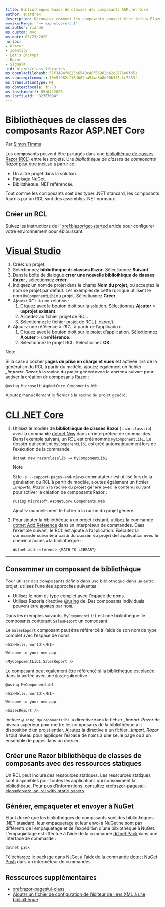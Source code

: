 ```yaml
---
title: Bibliothèques Razor de classes des composants ASP.net Core
author: guardrex
description: Découvrez comment les composants peuvent être inclus Blazor dans des applications à partir d’une bibliothèque de composants externes.
monikerRange: '>= aspnetcore-3.1'
ms.author: riande
ms.custom: mvc
ms.date: 03/23/2020
no-loc:
- Blazor
- Identity
- Let's Encrypt
- Razor
- SignalR
uid: blazor/class-libraries
ms.openlocfilehash: 57f3494fd825b6549c40f56962da2c8076e8fd51
ms.sourcegitcommit: 70e5f982c218db82aa54aa8b8d96b377cfc7283f
ms.translationtype: MT
ms.contentlocale: fr-FR
ms.lasthandoff: 05/04/2020
ms.locfileid: "82767094"
---
```

# <a name="aspnet-core-razor-components-class-libraries"></a>Bibliothèques de classes des composants Razor ASP.NET Core

Par [Simon Timms](https://github.com/stimms)

Les composants peuvent être partagés dans une [bibliothèque de classes Razor (RCL)](xref:razor-pages/ui-class) entre les projets. Une *bibliothèque de classes de composants Razor* peut être incluse à partir de :

* Un autre projet dans la solution.
* Package NuGet.
* Bibliothèque .NET référencée.

Tout comme les composants sont des types .NET standard, les composants fournis par un RCL sont des assemblys .NET normaux.

## <a name="create-an-rcl"></a>Créer un RCL

Suivez les instructions de l' <xref:blazor/get-started> article pour configurer votre environnement pour éblouissant.

# <a name="visual-studio"></a>[Visual Studio](#tab/visual-studio)

1. Créez un projet.
1. Sélectionnez **bibliothèque de classes Razor**. Sélectionnez **Suivant**.
1. Dans la boîte de dialogue **créer une nouvelle bibliothèque de classes Razor** , sélectionnez **créer**.
1. Indiquez un nom de projet dans le champ **Nom du projet**, ou acceptez le nom de projet par défaut. Les exemples de cette rubrique utilisent le nom `MyComponentLib1`du projet. Sélectionnez **Créer**.
1. Ajouter RCL à une solution :
   1. Cliquez avec le bouton droit sur la solution. Sélectionnez **Ajouter** > un**projet existant**.
   1. Accédez au fichier projet de RCL.
   1. Sélectionnez le fichier projet de RCL (*. csproj*).
1. Ajoutez une référence à l’RCL à partir de l’application :
   1. Cliquez avec le bouton droit sur le projet d’application. Sélectionnez **Ajouter** > une**référence**.
   1. Sélectionnez le projet RCL. Sélectionnez **OK**.

> [!NOTE]
> Si la case à cocher **pages de prise en charge et vues** est activée lors de la génération du RCL à partir du modèle, ajoutez également un fichier *_Imports. Razor* à la racine du projet généré avec le contenu suivant pour activer la création de composants Razor :
>
> ```razor
> @using Microsoft.AspNetCore.Components.Web
> ```
>
> Ajoutez manuellement le fichier à la racine du projet généré.

# <a name="net-core-cli"></a>[CLI .NET Core](#tab/netcore-cli)

1. Utilisez le modèle de **bibliothèque de classes Razor** (`razorclasslib`) avec la commande [dotnet New](/dotnet/core/tools/dotnet-new) dans un interpréteur de commandes. Dans l’exemple suivant, un RCL est créé nommé `MyComponentLib1`. Le dossier qui contient `MyComponentLib1` est créé automatiquement lors de l’exécution de la commande :

   ```dotnetcli
   dotnet new razorclasslib -o MyComponentLib1
   ```

   > [!NOTE]
   > Si le `-s|--support-pages-and-views` commutateur est utilisé lors de la génération du RCL à partir du modèle, ajoutez également un fichier *_Imports. Razor* à la racine du projet généré avec le contenu suivant pour activer la création de composants Razor :
   >
   > ```razor
   > @using Microsoft.AspNetCore.Components.Web
   > ```
   >
   > Ajoutez manuellement le fichier à la racine du projet généré.

1. Pour ajouter la bibliothèque à un projet existant, utilisez la commande [dotnet Add Reference](/dotnet/core/tools/dotnet-add-reference) dans un interpréteur de commandes. Dans l’exemple suivant, le RCL est ajouté à l’application. Exécutez la commande suivante à partir du dossier du projet de l’application avec le chemin d’accès à la bibliothèque :

   ```dotnetcli
   dotnet add reference {PATH TO LIBRARY}
   ```

---

## <a name="consume-a-library-component"></a>Consommer un composant de bibliothèque

Pour utiliser des composants définis dans une bibliothèque dans un autre projet, utilisez l’une des approches suivantes :

* Utilisez le nom de type complet avec l’espace de noms.
* Utilisez Razorla directive [ \@using](xref:mvc/views/razor#using) de. Des composants individuels peuvent être ajoutés par nom.

Dans les exemples suivants, `MyComponentLib1` est une bibliothèque de composants contenant `SalesReport` un composant.

Le `SalesReport` composant peut être référencé à l’aide de son nom de type complet avec l’espace de noms :

```razor
<h1>Hello, world!</h1>

Welcome to your new app.

<MyComponentLib1.SalesReport />
```

Le composant peut également être référencé si la bibliothèque est placée dans la portée avec une `@using` directive :

```razor
@using MyComponentLib1

<h1>Hello, world!</h1>

Welcome to your new app.

<SalesReport />
```

Incluez `@using MyComponentLib1` la directive dans le fichier *_Import. Razor* de niveau supérieur pour mettre les composants de la bibliothèque à la disposition d’un projet entier. Ajoutez la directive à un fichier *_Import. Razor* à tout niveau pour appliquer l’espace de noms à une seule page ou à un ensemble de pages dans un dossier.

## <a name="create-a-razor-components-class-library-with-static-assets"></a>Créer une Razor bibliothèque de classes de composants avec des ressources statiques

Un RCL peut inclure des ressources statiques. Les ressources statiques sont disponibles pour toutes les applications qui consomment la bibliothèque. Pour plus d’informations, consultez <xref:razor-pages/ui-class#create-an-rcl-with-static-assets>.

## <a name="build-pack-and-ship-to-nuget"></a>Générer, empaqueter et envoyer à NuGet

Étant donné que les bibliothèques de composants sont des bibliothèques .NET standard, leur empaquetage et leur envoi à NuGet ne sont pas différents de l’empaquetage et de l’expédition d’une bibliothèque à NuGet. L’empaquetage est effectué à l’aide de la commande [dotnet Pack](/dotnet/core/tools/dotnet-pack) dans une interface de commande :

```dotnetcli
dotnet pack
```

Téléchargez le package dans NuGet à l’aide de la commande [dotnet NuGet Push](/dotnet/core/tools/dotnet-nuget-push) dans un interpréteur de commandes.

## <a name="additional-resources"></a>Ressources supplémentaires

* <xref:razor-pages/ui-class>
* [Ajouter un fichier de configuration de l’éditeur de liens XML à une bibliothèque](xref:host-and-deploy/blazor/configure-linker#add-an-xml-linker-configuration-file-to-a-library)
